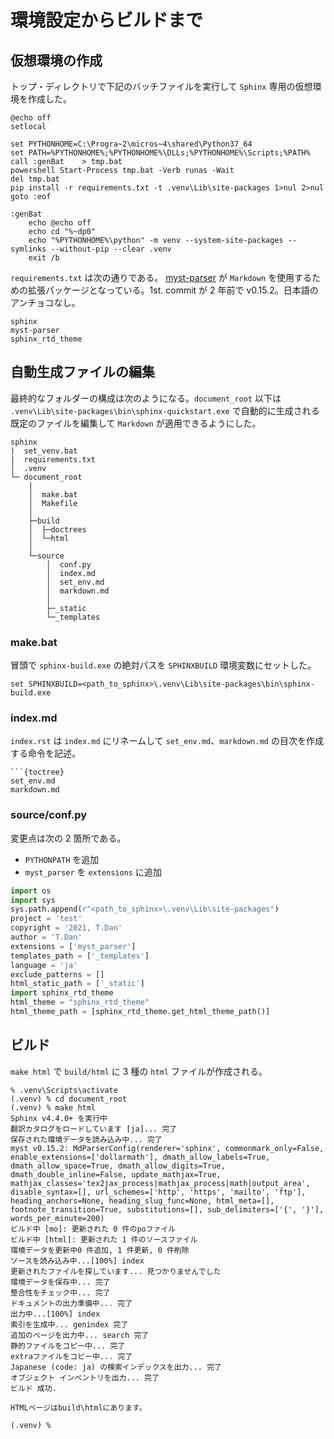 # 環境設定からビルドまで

## 仮想環境の作成

トップ・ディレクトリで下記のバッチファイルを実行して ```Sphinx``` 専用の仮想環境を作成した。 

```
@echo off
setlocal

set PYTHONHOME=C:\Progra~2\micros~4\shared\Python37_64
set PATH=%PYTHONHOME%;%PYTHONHOME%\DLLs;%PYTHONHOME%\Scripts;%PATH%
call :genBat    > tmp.bat
powershell Start-Process tmp.bat -Verb runas -Wait
del tmp.bat
pip install -r requirements.txt -t .venv\Lib\site-packages 1>nul 2>nul
goto :eof

:genBat
    echo @echo off
    echo cd "%~dp0"
    echo "%PYTHONHOME%\python" -m venv --system-site-packages --symlinks --without-pip --clear .venv
    exit /b
```

```requirements.txt``` は次の通りである。
[myst-parser](https://myst-parser.readthedocs.io/en/latest/) が ```Markdown``` を使用するための拡張パッケージとなっている。1st. commit が 2 年前で v0.15.2。日本語のアンチョコなし。

```
sphinx
myst-parser
sphinx_rtd_theme
```

## 自動生成ファイルの編集

最終的なフォルダーの構成は次のようになる。```document_root``` 以下は ```.venv\Lib\site-packages\bin\sphinx-quickstart.exe``` で自動的に生成される既定のファイルを編集して ```Markdown``` が適用できるようにした。

```
sphinx
|  set_venv.bat
|  requirements.txt
│  .venv
└─ document_root
    |
    │  make.bat
    │  Makefile
    │  
    ├─build
    │  ├─doctrees
    │  └─html
    │                  
    └─source
        │  conf.py
        │  index.md
        │  set_env.md
        │  markdown.md
        │  
        ├─_static
        └─_templates
```

### make.bat

冒頭で ```sphinx-build.exe``` の絶対パスを ```SPHINXBUILD``` 環境変数にセットした。

```
set SPHINXBUILD=<path_to_sphinx>\.venv\Lib\site-packages\bin\sphinx-build.exe
```

### index.md

```index.rst``` は ```index.md``` にリネームして ```set_env.md```、```markdown.md``` の目次を作成する命令を記述。

```
```{toctree}
set_env.md
markdown.md
```

### source/conf.py

変更点は次の 2 箇所である。

* ```PYTHONPATH``` を追加
* ```myst_parser``` を ```extensions``` に追加

```Python
import os
import sys
sys.path.append(r"<path_to_sphinx>\.venv\Lib\site-packages")
project = 'test'
copyright = '2021, T.Dan'
author = 'T.Dan'
extensions = ['myst_parser']
templates_path = ['_templates']
language = 'ja'
exclude_patterns = []
html_static_path = ['_static']
import sphinx_rtd_theme
html_theme = "sphinx_rtd_theme"
html_theme_path = [sphinx_rtd_theme.get_html_theme_path()]
```

## ビルド

```make html``` で ```build/html``` に 3 種の ```html``` ファイルが作成される。

```
% .venv\Scripts\activate
(.venv) % cd document_root
(.venv) % make html
Sphinx v4.4.0+ を実行中
翻訳カタログをロードしています [ja]... 完了
保存された環境データを読み込み中... 完了
myst v0.15.2: MdParserConfig(renderer='sphinx', commonmark_only=False, enable_extensions=['dollarmath'], dmath_allow_labels=True, dmath_allow_space=True, dmath_allow_digits=True, dmath_double_inline=False, update_mathjax=True, mathjax_classes='tex2jax_process|mathjax_process|math|output_area', disable_syntax=[], url_schemes=['http', 'https', 'mailto', 'ftp'], heading_anchors=None, heading_slug_func=None, html_meta=[], footnote_transition=True, substitutions=[], sub_delimiters=['{', '}'], words_per_minute=200)
ビルド中 [mo]: 更新された 0 件のpoファイル
ビルド中 [html]: 更新された 1 件のソースファイル
環境データを更新中0 件追加, 1 件更新, 0 件削除
ソースを読み込み中...[100%] index
更新されたファイルを探しています... 見つかりませんでした
環境データを保存中... 完了
整合性をチェック中... 完了
ドキュメントの出力準備中... 完了
出力中...[100%] index
索引を生成中... genindex 完了
追加のページを出力中... search 完了
静的ファイルをコピー中... 完了
extraファイルをコピー中... 完了
Japanese (code: ja) の検索インデックスを出力... 完了
オブジェクト インベントリを出力... 完了
ビルド 成功.

HTMLページはbuild\htmlにあります。

(.venv) %
```